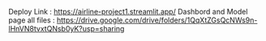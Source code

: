 Deploy Link : https://airline-project1.streamlit.app/
Dashbord and Model page
all files : https://drive.google.com/drive/folders/1QqXtZGsQcNWs9n-lHnVN8tvxtQNsb0yK?usp=sharing
